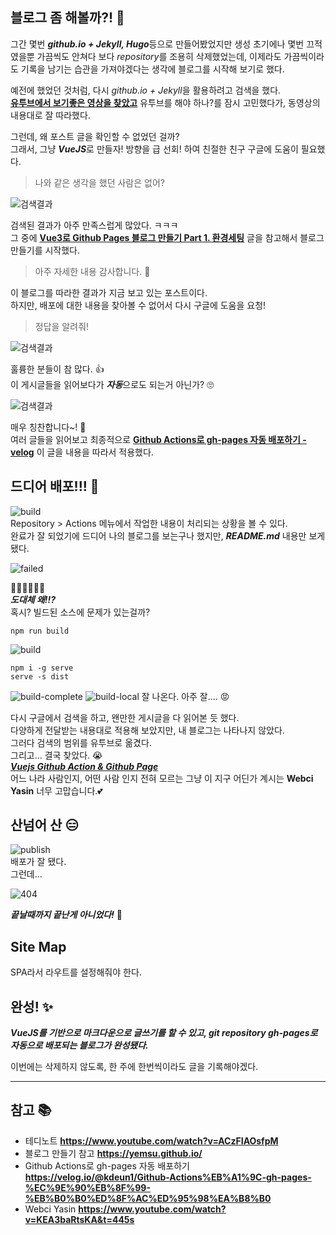 ## 블로그 좀 해볼까?! 🤔    
그간 몇번 ***github.io + Jekyll, Hugo***등으로 만들어봤었지만 생성 초기에나 몇번 끄적였을뿐 가끔씩도 안쳐다 보다 *repository*를 조용히 삭제했었는데, 이제라도 가끔씩이라도 기록을 남기는 습관을 가져야겠다는 생각에 블로그를 시작해 보기로 했다.  

예전에 했었던 것처럼, 다시 *github.io + Jekyll*을 활용하려고 검색을 했다.  
**[유투브에서 보기좋은 영상을 찾았고](https://www.youtube.com/watch?v=ACzFIAOsfpM)** 유투브를 해야 하나?를 잠시 고민했다가, 동영상의 내용대로 잘 따라했다.  

그런데, 왜 포스트 글을 확인할 수 없었던 걸까?  
그래서, 그냥 ***VueJS***로 만들자! 방향을 급 선회! 하여 친절한 친구 구글에 도움이 필요했다.  

>나와 같은 생각을 했던 사람은 없어?  

![검색결과](../images/google-search.png) 

검색된 결과가 아주 만족스럽게 많았다. ㅋㅋㅋ  
그 중에 **[Vue3로 Github Pages 블로그 만들기 Part 1. 환경세팅](https://yemsu.github.io/make-github-io-blog-with-vue3-1/)** 글을 참고해서 블로그 만들기를 시작했다.
>아주 자세한 내용 감사합니다. 🤩  

이 블로그를 따라한 결과가 지금 보고 있는 포스트이다.  
하지만, 배포에 대한 내용을 찾아볼 수 없어서 다시 구글에 도움을 요청!

>정답을 알려줘! 

![검색결과](../images/google-search2.png) 

훌륭한 분들이 참 많다. 👍  
이 게시글들을 읽어보다가 ***자동***으로도 되는거 아닌가? 🙄  

![검색결과](../images/google-auto.png)  

매우 칭찬합니다~! 👏  
여러 글들을 읽어보고 최종적으로 **[Github Actions로 gh-pages 자동 배포하기 - velog](https://velog.io/@kdeun1/Github-Actions%EB%A1%9C-gh-pages-%EC%9E%90%EB%8F%99-%EB%B0%B0%ED%8F%AC%ED%95%98%EA%B8%B0)** 이 글을 내용을 따라서 적용했다.

## 드디어 배포!!! 🙏  
![build](../images/build.png)  
Repository > Actions 메뉴에서 작업한 내용이 처리되는 상황을 볼 수 있다.  
완료가 잘 되었기에 드디어 나의 블로그를 보는구나 했지만, ***README.md*** 내용만 보게됐다.

![failed](../images/failed.png)

🤬🤬🤬🤬🤬💢  
***도대체 왜!!?***  
혹시? 빌드된 소스에 문제가 있는걸까?
```
npm run build
```
![build](../images/build-done.png)
```
npm i -g serve
serve -s dist
```
![build-complete](../images/build-complete.png)
![build-local](../images/build-local.png)
잘 나온다. 아주 잘.... 😡  

다시 구글에서 검색을 하고, 왠만한 게시글을 다 읽어본 듯 했다.  
다양하게 전달받는 내용대로 적용해 보았지만, 내 블로그는 나타나지 않았다.  
그러다 검색의 범위를 유투브로 옮겼다.  
그리고... 결국 찾았다. 😭  
***[Vuejs Github Action & Github Page](https://www.youtube.com/watch?v=KEA3baRtsKA&t=445s)***  
어느 나라 사람인지, 어떤 사람 인지 전혀 모르는 그냥 이 지구 어딘가 계시는 **Webci Yasin** 너무 고맙습니다.💕  


## 산넘어 산 😑
![publish](../images/publish.png)  
배포가 잘 됐다.  
그런데...

![404](../images/404.png)  

***끝날때까지 끝난게 아니었다!*** 🤪

## Site Map
SPA라서 라우트를 설정해줘야 한다.  

## 완성! ✨  
***VueJS를 기반으로 마크다운으로 글쓰기를 할 수 있고, git repository gh-pages로 자동으로 배포되는 블로그가 완성됐다.***  


이번에는 삭제하지 않도록, 한 주에 한번씩이라도 글을 기록해야겠다.

---
## 참고 📚  
- 테디노트 **<https://www.youtube.com/watch?v=ACzFIAOsfpM>**
- 블로그 만들기 참고 **<https://yemsu.github.io/>**
- Github Actions로 gh-pages 자동 배포하기 **<https://velog.io/@kdeun1/Github-Actions%EB%A1%9C-gh-pages-%EC%9E%90%EB%8F%99-%EB%B0%B0%ED%8F%AC%ED%95%98%EA%B8%B0>**
- Webci Yasin **<https://www.youtube.com/watch?v=KEA3baRtsKA&t=445s>**
